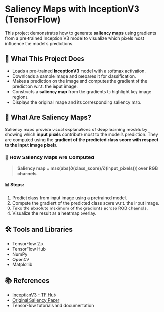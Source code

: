 # Saliency Maps with InceptionV3 (TensorFlow)

This project demonstrates how to generate **saliency maps** using gradients from a pre-trained Inception V3 model to visualize which pixels most influence the model’s predictions.

## 📌 What This Project Does

- Loads a pre-trained **InceptionV3** model with a softmax activation.
- Downloads a sample image and prepares it for classification.
- Makes a prediction on the image and computes the gradient of the prediction w.r.t. the input image.
- Constructs a **saliency map** from the gradients to highlight key image regions.
- Displays the original image and its corresponding saliency map.

## 🧠 What Are Saliency Maps?

Saliency maps provide visual explanations of deep learning models by showing which **input pixels** contribute most to the model’s prediction. They are computed using the **gradient of the predicted class score with respect to the input image pixels**.

### 🧮 How Saliency Maps Are Computed

> **Saliency map = max(abs(∂(class_score)/∂(input_pixels))) over RGB channels**

#### 📊 Steps:
1. Predict class from input image using a pretrained model.
2. Compute the gradient of the predicted class score w.r.t. the input image.
3. Take the absolute maximum of the gradients across RGB channels.
4. Visualize the result as a heatmap overlay.

## 🛠️ Tools and Libraries

- TensorFlow 2.x
- TensorFlow Hub
- NumPy
- OpenCV
- Matplotlib

## 📚 References

- [InceptionV3 - TF Hub](https://tfhub.dev/google/tf2-preview/inception_v3/classification/4)
- [Original Saliency Paper](https://arxiv.org/abs/1312.6034)
- TensorFlow tutorials and documentation
